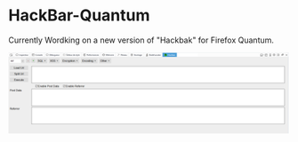 # HackBar-Quantum
Currently Wordking on a new version of "Hackbak" for Firefox Quantum.

![New hackbar Screenshot](https://github.com/Zeecka/HackBar/blob/master/HackBar_Working2.png)
